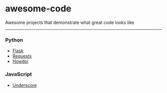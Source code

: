 # awesome-code
Awesome projects that demonstrate what great code looks like

***

### Python

* [Flask](https://github.com/mitsuhiko/flask)
* [Requests](https://github.com/kennethreitz/requests)
* [Howdoi](https://github.com/gleitz/howdoi)

### JavaScript

* [Underscore](https://github.com/jashkenas/underscore)
